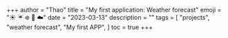 +++
author = "Thao"
title = "My first application: Weather forecast"
emoji = ":sunny:  :umbrella:  :snowflake:  :leaves:  :cloud:"
date = "2023-03-13"
description = ""
tags = [
    "projects",
    "weather forecast",
    "My first APP",
]
toc = true
+++




